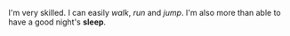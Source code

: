 I'm very skilled. I can easily *walk*, *run* and *jump*. I'm also more than able to have a good night's **sleep**.

